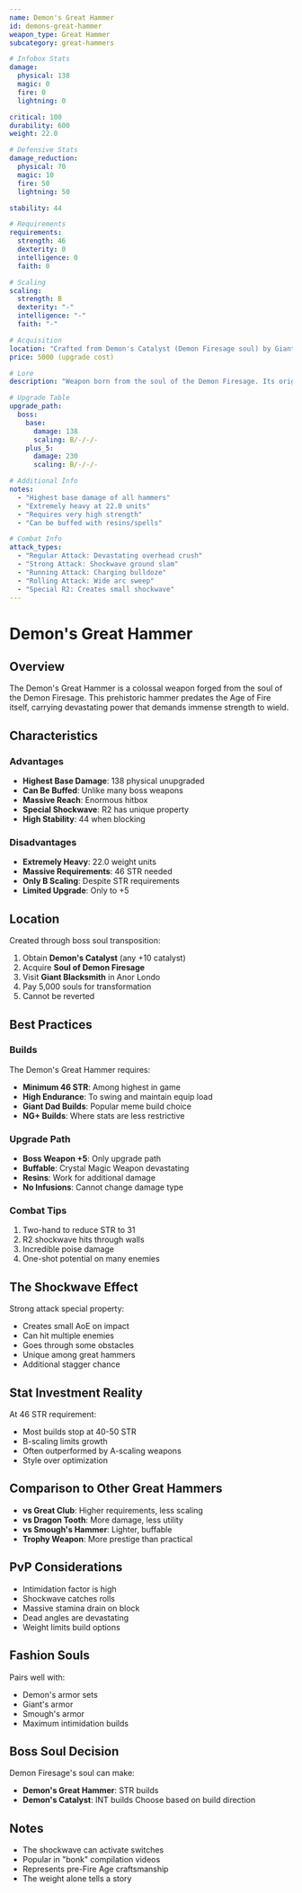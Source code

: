 ```yaml
---
name: Demon's Great Hammer
id: demons-great-hammer
weapon_type: Great Hammer
subcategory: great-hammers

# Infobox Stats
damage:
  physical: 138
  magic: 0
  fire: 0
  lightning: 0

critical: 100
durability: 600
weight: 22.0

# Defensive Stats  
damage_reduction:
  physical: 70
  magic: 10
  fire: 50
  lightning: 50

stability: 44

# Requirements
requirements:
  strength: 46
  dexterity: 0
  intelligence: 0
  faith: 0

# Scaling
scaling:
  strength: B
  dexterity: "-"
  intelligence: "-"
  faith: "-"

# Acquisition
location: "Crafted from Demon's Catalyst (Demon Firesage soul) by Giant Blacksmith."
price: 5000 (upgrade cost)

# Lore
description: "Weapon born from the soul of the Demon Firesage. Its origins are from before the Age of Fire."

# Upgrade Table
upgrade_path:
  boss:
    base:
      damage: 138
      scaling: B/-/-/-
    plus_5:
      damage: 230
      scaling: B/-/-/-

# Additional Info
notes:
  - "Highest base damage of all hammers"
  - "Extremely heavy at 22.0 units"
  - "Requires very high strength"
  - "Can be buffed with resins/spells"

# Combat Info
attack_types:
  - "Regular Attack: Devastating overhead crush"
  - "Strong Attack: Shockwave ground slam"
  - "Running Attack: Charging bulldoze"
  - "Rolling Attack: Wide arc sweep"
  - "Special R2: Creates small shockwave"
---
```


# Demon's Great Hammer

## Overview
The Demon's Great Hammer is a colossal weapon forged from the soul of the Demon Firesage. This prehistoric hammer predates the Age of Fire itself, carrying devastating power that demands immense strength to wield.

## Characteristics

### Advantages
- **Highest Base Damage**: 138 physical unupgraded
- **Can Be Buffed**: Unlike many boss weapons
- **Massive Reach**: Enormous hitbox
- **Special Shockwave**: R2 has unique property
- **High Stability**: 44 when blocking

### Disadvantages
- **Extremely Heavy**: 22.0 weight units
- **Massive Requirements**: 46 STR needed
- **Only B Scaling**: Despite STR requirements
- **Limited Upgrade**: Only to +5

## Location
Created through boss soul transposition:
1. Obtain **Demon's Catalyst** (any +10 catalyst)
2. Acquire **Soul of Demon Firesage**
3. Visit **Giant Blacksmith** in Anor Londo
4. Pay 5,000 souls for transformation
5. Cannot be reverted

## Best Practices

### Builds
The Demon's Great Hammer requires:
- **Minimum 46 STR**: Among highest in game
- **High Endurance**: To swing and maintain equip load
- **Giant Dad Builds**: Popular meme build choice
- **NG+ Builds**: Where stats are less restrictive

### Upgrade Path
- **Boss Weapon +5**: Only upgrade path
- **Buffable**: Crystal Magic Weapon devastating
- **Resins**: Work for additional damage
- **No Infusions**: Cannot change damage type

### Combat Tips
1. Two-hand to reduce STR to 31
2. R2 shockwave hits through walls
3. Incredible poise damage
4. One-shot potential on many enemies

## The Shockwave Effect
Strong attack special property:
- Creates small AoE on impact
- Can hit multiple enemies
- Goes through some obstacles
- Unique among great hammers
- Additional stagger chance

## Stat Investment Reality
At 46 STR requirement:
- Most builds stop at 40-50 STR
- B-scaling limits growth
- Often outperformed by A-scaling weapons
- Style over optimization

## Comparison to Other Great Hammers
- **vs Great Club**: Higher requirements, less scaling
- **vs Dragon Tooth**: More damage, less utility
- **vs Smough's Hammer**: Lighter, buffable
- **Trophy Weapon**: More prestige than practical

## PvP Considerations
- Intimidation factor is high
- Shockwave catches rolls
- Massive stamina drain on block
- Dead angles are devastating
- Weight limits build options

## Fashion Souls
Pairs well with:
- Demon's armor sets
- Giant's armor
- Smough's armor
- Maximum intimidation builds

## Boss Soul Decision
Demon Firesage's soul can make:
- **Demon's Great Hammer**: STR builds
- **Demon's Catalyst**: INT builds
Choose based on build direction

## Notes
- The shockwave can activate switches
- Popular in "bonk" compilation videos
- Represents pre-Fire Age craftsmanship
- The weight alone tells a story